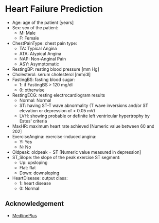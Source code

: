 # Heart Failure Prediction
- Age: age of the patient [years]
- Sex: sex of the patient:
    - M: Male
    - F: Female
- ChestPainType: chest pain type:
    - TA: Typical Angina
    - ATA: Atypical Angina 
    - NAP: Non-Anginal Pain
    - ASY: Asymptomatic
- RestingBP: resting blood pressure [mm Hg]
- Cholesterol: serum cholesterol [mm/dl]
- FastingBS: fasting blood sugar:
    - 1: if FastingBS > 120 mg/dl
    - 0: otherwise
- RestingECG: resting electrocardiogram results 
    - Normal: Normal
    - ST: having ST-T wave abnormality (T wave inversions and/or ST elevation or depression of > 0.05 mV)
    - LVH: showing probable or definite left ventricular hypertrophy by Estes' criteria
- MaxHR: maximum heart rate achieved [Numeric value between 60 and 202]
- ExerciseAngina: exercise-induced angina:
    - Y: Yes
    - N: No
- Oldpeak: oldpeak = ST [Numeric value measured in depression]
- ST_Slope: the slope of the peak exercise ST segment:
    - Up: upsloping
    - Flat: flat
    - Down: downsloping
- HeartDisease: output class:
    - 1: heart disease
    - 0: Normal

## Acknowledgement
- [MedlinePlus]('https://medlineplus.gov/cholesterollevelswhatyouneedtoknow.html')
